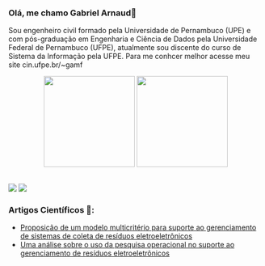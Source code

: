 ### Olá, me chamo Gabriel Arnaud👋

Sou engenheiro civil formado pela Universidade de Pernambuco (UPE) e com pós-graduação em Engenharia e Ciência de Dados pela Universidade Federal de Pernambuco (UFPE), atualmente sou discente do curso de Sistema da Informação pela UFPE. Para me conhcer melhor acesse meu site cin.ufpe.br/~gamf

<div align="center">
  <img height="180em" src="https://github-readme-stats.vercel.app/api?username=bielarnaud&show_icons=true&theme=dracula&include_all_commits=true&count_private=true"/>
  <img height="180em" src="https://github-readme-stats.vercel.app/api/top-langs/?username=bielarnaud&layout=compact&langs_count=7&theme=dracula"/>
</div>
  
##
  
 <div> 
  <a href = "mailto:gamf@cin.ufpe.com"><img src="https://img.shields.io/badge/-Gmail-%23333?style=for-the-badge&logo=gmail&logoColor=white" target="_blank"></a>
  <a href="https://www.linkedin.com/in/gabrielarnaud13/" target="_blank"><img src="https://img.shields.io/badge/-LinkedIn-%230077B5?style=for-the-badge&logo=linkedin&logoColor=white" target="_blank"></a> 
   
 </div>
  
### Artigos Científicos 📝:
- [Proposição de um modelo multicritério para suporte ao gerenciamento de sistemas de coleta de resíduos eletroeletrônicos](https://abepro.org.br/biblioteca/TN_STO_291_1645_37810.pdf) 
- [Uma análise sobre o uso da pesquisa operacional no suporte ao gerenciamento de resíduos eletroeletrônicos](https://abepro.org.br/biblioteca/TN_STO_258_481_36142.pdf) 
